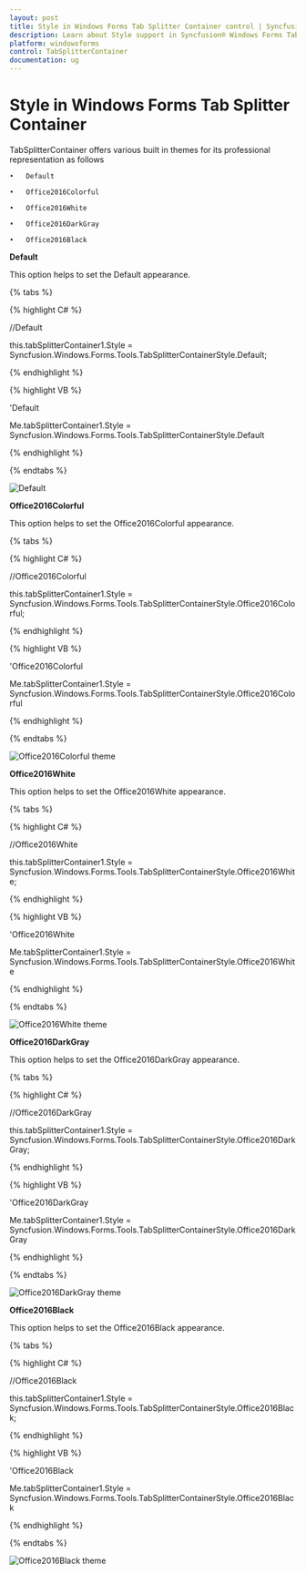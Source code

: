 ```yaml
---
layout: post
title: Style in Windows Forms Tab Splitter Container control | Syncfusion®
description: Learn about Style support in Syncfusion® Windows Forms Tab Splitter Container control and more details.
platform: windowsforms
control: TabSplitterContainer 
documentation: ug
---
```


# Style in Windows Forms Tab Splitter Container

TabSplitterContainer offers various built in themes for its professional representation as follows

    •	Default

    •	Office2016Colorful

    •	Office2016White

    •	Office2016DarkGray

    •	Office2016Black

**Default**

This option helps to set the Default appearance.

{% tabs %}

{% highlight C# %} 

//Default

this.tabSplitterContainer1.Style = Syncfusion.Windows.Forms.Tools.TabSplitterContainerStyle.Default;

 {% endhighlight %}


{% highlight VB %} 

'Default

Me.tabSplitterContainer1.Style = Syncfusion.Windows.Forms.Tools.TabSplitterContainerStyle.Default

{% endhighlight %}

{% endtabs %}

 ![Default](Overview_images/Overview_img5.png) 


 **Office2016Colorful**

This option helps to set the Office2016Colorful appearance.

{% tabs %}

{% highlight C# %} 

//Office2016Colorful

this.tabSplitterContainer1.Style = Syncfusion.Windows.Forms.Tools.TabSplitterContainerStyle.Office2016Colorful;

 {% endhighlight %}



{% highlight VB %} 

'Office2016Colorful

Me.tabSplitterContainer1.Style = Syncfusion.Windows.Forms.Tools.TabSplitterContainerStyle.Office2016Colorful

{% endhighlight %}

{% endtabs %}

 ![Office2016Colorful theme](Overview_images/Overview_img6.png) 


 **Office2016White**

This option helps to set the Office2016White appearance.

{% tabs %}

{% highlight C# %} 

//Office2016White

this.tabSplitterContainer1.Style = Syncfusion.Windows.Forms.Tools.TabSplitterContainerStyle.Office2016White;

 {% endhighlight %}

{% highlight VB %} 

'Office2016White

Me.tabSplitterContainer1.Style = Syncfusion.Windows.Forms.Tools.TabSplitterContainerStyle.Office2016White

{% endhighlight %}

{% endtabs %}

 ![Office2016White theme](Overview_images/Overview_img7.png) 


 **Office2016DarkGray**

This option helps to set the Office2016DarkGray appearance.

{% tabs %}

{% highlight C# %} 

//Office2016DarkGray

this.tabSplitterContainer1.Style = Syncfusion.Windows.Forms.Tools.TabSplitterContainerStyle.Office2016DarkGray;

 {% endhighlight %}

{% highlight VB %} 

'Office2016DarkGray

Me.tabSplitterContainer1.Style = Syncfusion.Windows.Forms.Tools.TabSplitterContainerStyle.Office2016DarkGray

{% endhighlight %}

{% endtabs %}

 ![Office2016DarkGray theme](Overview_images/Overview_img8.png) 


 **Office2016Black**

This option helps to set the Office2016Black appearance.

{% tabs %}

{% highlight C# %} 

//Office2016Black

this.tabSplitterContainer1.Style = Syncfusion.Windows.Forms.Tools.TabSplitterContainerStyle.Office2016Black;

{% endhighlight %}

{% highlight VB %} 

'Office2016Black

Me.tabSplitterContainer1.Style = Syncfusion.Windows.Forms.Tools.TabSplitterContainerStyle.Office2016Black

{% endhighlight %}

{% endtabs %}

 ![Office2016Black theme](Overview_images/Overview_img9.png)

